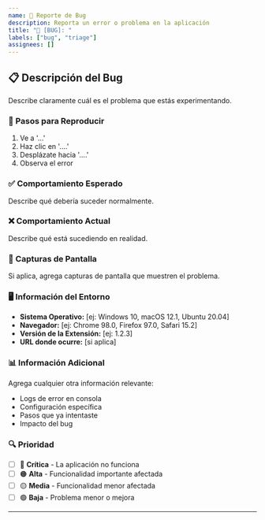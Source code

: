 ```yaml
---
name: 🐛 Reporte de Bug
description: Reporta un error o problema en la aplicación
title: "🐛 [BUG]: "
labels: ["bug", "triage"]
assignees: []
---
```


## 📋 Descripción del Bug

Describe claramente cuál es el problema que estás experimentando.

### 🔄 Pasos para Reproducir

1. Ve a '...'
2. Haz clic en '....'
3. Desplázate hacia '....'
4. Observa el error

### ✅ Comportamiento Esperado

Describe qué debería suceder normalmente.

### ❌ Comportamiento Actual

Describe qué está sucediendo en realidad.

### 📸 Capturas de Pantalla

Si aplica, agrega capturas de pantalla que muestren el problema.

### 🖥️ Información del Entorno

- **Sistema Operativo:** [ej: Windows 10, macOS 12.1, Ubuntu 20.04]
- **Navegador:** [ej: Chrome 98.0, Firefox 97.0, Safari 15.2]
- **Versión de la Extensión:** [ej: 1.2.3]
- **URL donde ocurre:** [si aplica]

### 📊 Información Adicional

Agrega cualquier otra información relevante:
- Logs de error en consola
- Configuración específica
- Pasos que ya intentaste
- Impacto del bug

### 🔍 Prioridad

- [ ] 🔴 **Crítica** - La aplicación no funciona
- [ ] 🟠 **Alta** - Funcionalidad importante afectada
- [ ] 🟡 **Media** - Funcionalidad menor afectada
- [ ] 🟢 **Baja** - Problema menor o mejora

---
